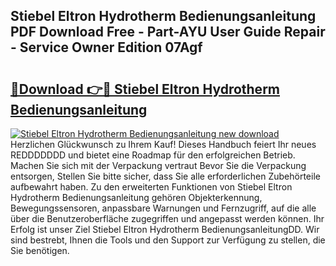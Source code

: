 ## Stiebel Eltron Hydrotherm Bedienungsanleitung PDF Download Free - Part-AYU User Guide Repair - Service Owner Edition 07Agf

# <h2><a href="http://df0mqe.blite.top/?on=Stiebel+Eltron+Hydrotherm+Bedienungsanleitung">🔗Download 👉🔴 Stiebel Eltron Hydrotherm Bedienungsanleitung</a></h2>

[![Stiebel Eltron Hydrotherm Bedienungsanleitung new download](https://i.imgur.com/lujVjoI.png)](http://df0mqe.blite.top/?on=Stiebel+Eltron+Hydrotherm+Bedienungsanleitung)
Herzlichen Glückwunsch zu Ihrem Kauf! Dieses Handbuch feiert Ihr neues REDDDDDDD und bietet eine Roadmap für den erfolgreichen Betrieb. Machen Sie sich mit der Verpackung vertraut Bevor Sie die Verpackung entsorgen, Stellen Sie bitte sicher, dass Sie alle erforderlichen Zubehörteile aufbewahrt haben. Zu den erweiterten Funktionen von Stiebel Eltron Hydrotherm Bedienungsanleitung gehören Objekterkennung, Bewegungssensoren, anpassbare Warnungen und Fernzugriff, auf die alle über die Benutzeroberfläche zugegriffen und angepasst werden können. Ihr Erfolg ist unser Ziel Stiebel Eltron Hydrotherm BedienungsanleitungDD. Wir sind bestrebt, Ihnen die Tools und den Support zur Verfügung zu stellen, die Sie benötigen.
